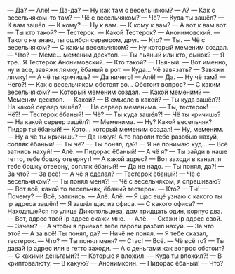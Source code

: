 — Да?
— Алё!
— Да-да?
— Ну как там с весельчяком?
— А?
— Как с весельчяком-то там?
— Чё с весельчяком?
— Чё?
— Куда ты зашёл?
— К вам зашёл.
— К кому?
— Ну к вам.
— К кому к вам?
— А вот к вам вот.
— Ты кто такой?
— Тестерок.
— Какой Тестерок?
— Анонимовский.
— Такого не знаю, ты ошибся сервером, друг.
— Кто?
— Ты.
— Чё с весельчяком?
— С каким весельчяком?
— Ну который меменим создал.
— Что?
— Меме... меменим десктоп.
— Ты пьяный или кто, сынок?
— Я тре.. Я Тестерок Анонимовский.
— Кто такой?
— Пьяный.
— Вот именно, ну и все, завяжи лямку, ёбаный в рот.
— Куда... Чё завязать?
— Завяжи лямку!
— А чё ты кричишь?
— Да ничего!
— Алё!
— Да.
— Ну чё там?
— Чего?!
— Как с весельчяком обстоят во... Обстоит вопрос?
— С каким весельчяком?
— Который меменим создал.
— Какой меменим?
— Меменим десктоп.
— Какой?
— В смысле в какой?
— Ты куда зашёл?! На какой сервер зашёл?
— На сервер меменима.
— Ты, тестерок!
— Чё?!
— Тестерок ёбаный!
— Чё?
— Ты куда зашёл?!
— Чё ты кричишь?
— На какой сервер зашёл?!
— Меменима.
— Ну? Какой весельчяк? Пидор ты ёбаный!
— Кото... который меменим создал!
— Ну, меменим.
— Ну а чё ты кричишь?
— Да нихуя! А то пароли тебе разобью нахуй, сопляк ёбаный!
— Ты чё?
— Ты понял, да?!
— Я не понимаю куд...
— Всё затнись нахуй!
— Алё.
— Пидорас ёбаный!
— А чё я?
— Ты зайди в наше гетто, тебе бошку отвернут!
— А какой адрес?
— Вот заходи в канал, я тебе бошку отверну, сопляк ёбаный!
— Да не надо.
— Ты понял, да?!
— За что?
— За всё!
— А чё я сделал?
— Тестерок ёбаный!
— Чё с весельчяком?
— Ты понял меня?!
— Чё с весельчяком, я спрашиваю?
— Вот всё, какой то весельчяк, ёбаный тестерок.
— Кто?
— Ты!
— Почему?
— Всё, заткнись.
— Алё. Алё.
— Я щас ещё узнаю с какого ты ip адреса зашёл!
— Я зашёл щас из офиса.
— С какого офиса?
— Находящейся по улице Дикопольцева, дом тридцать один, корпус два.
— Вот, адрес твой ip адрес скажи мне.
— Алё.
— Скажи ip адрес свой.
— Зачем?
— А чтобы я приехал тебе пароли разбил нахуй.
— За что это?
— А за всё! Ты понял, да?
— Ничё не понял.
— Я тебе сказал, тестерок.
— Что?
— Ты понял меня?
— Стас!
— Всё.
— Чё всё то?
— Ты давай ip адрес или в гетто заходи.
— А с деньгами как вопрос обстоит?
— С какими деньгами?!
— Которые я вложил.
— Куда ты вложил?!
— В криптовалюту.
— В какую?
— Анонимкоин.
— Пидорас ёбаный!
— Что?